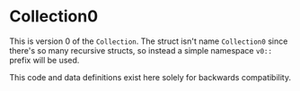 # Collection0
This is version 0 of the `Collection`. The struct isn't name `Collection0` since there's so many recursive structs, so instead a simple namespace `v0::` prefix will be used.

This code and data definitions exist here solely for backwards compatibility.
